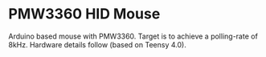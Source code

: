 # PMW3360 HID Mouse
Arduino based mouse with PMW3360.
Target is to achieve a polling-rate of 8kHz.
Hardware details follow (based on Teensy 4.0).
